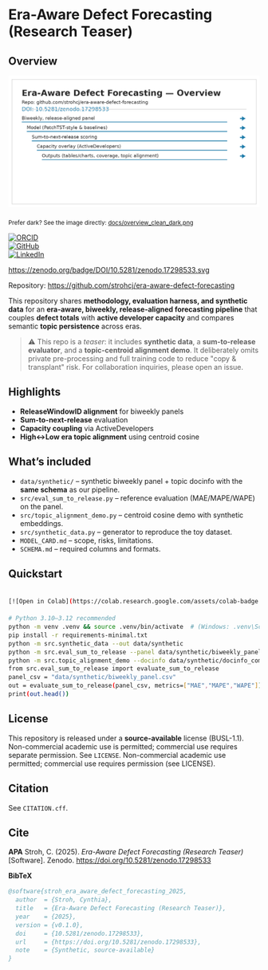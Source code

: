 # Era-Aware Defect Forecasting (Research Teaser)

## Overview

<picture>
  <source media="(prefers-color-scheme: dark)" srcset="docs/overview_clean_dark.png">
  <img alt="Era-Aware Defect Forecasting — overview"
       src="docs/overview_clean_light.png">
</picture>

<sub>Prefer dark? See the image directly: [docs/overview_clean_dark.png](docs/overview_clean_dark.png)</sub>

[![ORCID](https://img.shields.io/badge/ORCID-0009--0002--9787--0266-A6CE39?logo=orcid&logoColor=white)](https://orcid.org/0009-0002-9787-0266) <br> [![GitHub](https://img.shields.io/badge/GitHub-strohcj-181717?logo=github&logoColor=white)](https://github.com/strohcj)
<br> [![LinkedIn](https://img.shields.io/badge/LinkedIn-cynthia--stroh-0A66C2?logo=linkedin&logoColor=white)](https://www.linkedin.com/in/cynthia-stroh/)


https://zenodo.org/badge/DOI/10.5281/zenodo.17298533.svg

Repository: https://github.com/strohcj/era-aware-defect-forecasting

This repository shares **methodology, evaluation harness, and synthetic data** for an
**era-aware, biweekly, release-aligned forecasting pipeline** that couples **defect totals**
with **active developer capacity** and compares semantic **topic persistence** across eras.

> ⚠️ This repo is a *teaser*: it includes **synthetic data**, a **sum-to-release evaluator**,
> and a **topic-centroid alignment demo**. It deliberately omits private pre-processing
> and full training code to reduce "copy & transplant" risk. For collaboration inquiries,
> please open an issue.

## Highlights
- **ReleaseWindowID alignment** for biweekly panels
- **Sum-to-next-release** evaluation
- **Capacity coupling** via ActiveDevelopers
- **High↔Low era topic alignment** using centroid cosine

## What’s included
- `data/synthetic/` – synthetic biweekly panel + topic docinfo with the **same schema** as our pipeline.
- `src/eval_sum_to_release.py` – reference evaluation (MAE/MAPE/WAPE) on the panel.
- `src/topic_alignment_demo.py` – centroid cosine demo with synthetic embeddings.
- `src/synthetic_data.py` – generator to reproduce the toy dataset.
- `MODEL_CARD.md` – scope, risks, limitations.
- `SCHEMA.md` – required columns and formats.

## Quickstart
```bash

[![Open in Colab](https://colab.research.google.com/assets/colab-badge.svg)](https://colab.research.google.com/github/strohcj/era-aware-defect-forecasting/blob/main/notebooks/Colab_Quickstart.ipynb)

# Python 3.10–3.12 recommended
python -m venv .venv && source .venv/bin/activate  # (Windows: .venv\Scripts\activate)
pip install -r requirements-minimal.txt
python -m src.synthetic_data --out data/synthetic
python -m src.eval_sum_to_release --panel data/synthetic/biweekly_panel.csv
python -m src.topic_alignment_demo --docinfo data/synthetic/docinfo_combined.csv --out results
from src.eval_sum_to_release import evaluate_sum_to_release
panel_csv = "data/synthetic/biweekly_panel.csv"
out = evaluate_sum_to_release(panel_csv, metrics=["MAE","MAPE","WAPE"])
print(out.head())
```

## License
This repository is released under a **source-available** license (BUSL-1.1). Non-commercial
academic use is permitted; commercial use requires separate permission. See `LICENSE`.
Non-commercial academic use permitted; commercial use requires permission (see LICENSE).

## Citation
See `CITATION.cff`.

## Cite

**APA**
Stroh, C. (2025). *Era-Aware Defect Forecasting (Research Teaser)* [Software]. Zenodo. https://doi.org/10.5281/zenodo.17298533

**BibTeX**
```bibtex
@software{stroh_era_aware_defect_forecasting_2025,
  author  = {Stroh, Cynthia},
  title   = {Era-Aware Defect Forecasting (Research Teaser)},
  year    = {2025},
  version = {v0.1.0},
  doi     = {10.5281/zenodo.17298533},
  url     = {https://doi.org/10.5281/zenodo.17298533},
  note    = {Synthetic, source-available}
}
